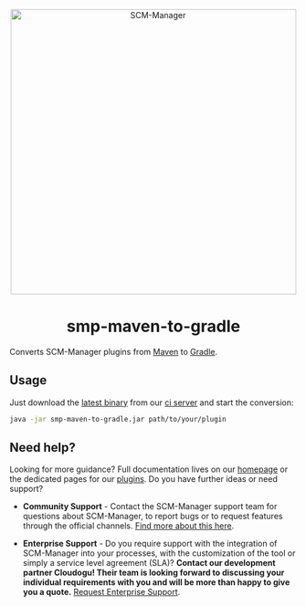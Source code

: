 <p align="center">
  <a href="https://scm-manager.org/">
    <img alt="SCM-Manager" src="https://download.scm-manager.org/images/logo/scm-manager_logo.png" width="500" />
  </a>
</p>
<h1 align="center">
  smp-maven-to-gradle
</h1>

Converts SCM-Manager plugins from [Maven](http://maven.apache.org/) to [Gradle](https://gradle.org/).

## Usage

Just download the [latest binary](https://oss.cloudogu.com/jenkins/job/scm-manager-github/job/smp-maven-to-gradle/job/main/lastSuccessfulBuild/artifact/app/build/libs/smp-maven-to-gradle.jar) 
from our [ci server](https://oss.cloudogu.com/jenkins/job/scm-manager-github/job/smp-maven-to-gradle/job/main/) 
and start the conversion:

```bash
java -jar smp-maven-to-gradle.jar path/to/your/plugin
```

## Need help?

Looking for more guidance? Full documentation lives on our [homepage](https://scm-manager.org/docs/) or the dedicated pages for our [plugins](https://scm-manager.org/plugins/). Do you have further ideas or need support?

- **Community Support** - Contact the SCM-Manager support team for questions about SCM-Manager, to report bugs or to request features through the official channels. [Find more about this here](https://scm-manager.org/support/).

- **Enterprise Support** - Do you require support with the integration of SCM-Manager into your processes, with the customization of the tool or simply a service level agreement (SLA)? **Contact our development partner Cloudogu! Their team is looking forward to discussing your individual requirements with you and will be more than happy to give you a quote.** [Request Enterprise Support](https://cloudogu.com/en/scm-manager-enterprise/).
